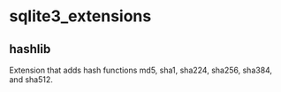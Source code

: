 # sqlite3_extensions

## hashlib

Extension that adds hash functions md5, sha1, sha224, sha256, sha384, and sha512.
